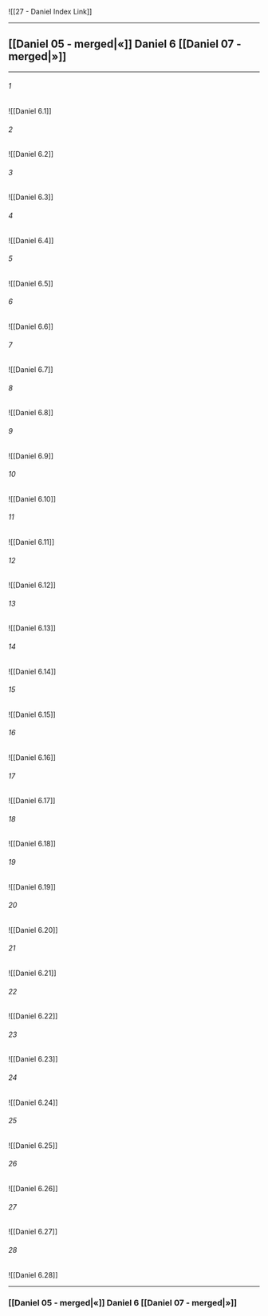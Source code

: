 ![[27 - Daniel Index Link]]

---
##  [[Daniel 05 - merged|«]] Daniel 6 [[Daniel 07 - merged|»]]

---

###### 1
![[Daniel 6.1]] 

###### 2
![[Daniel 6.2]] 

###### 3
![[Daniel 6.3]] 

###### 4
![[Daniel 6.4]]

###### 5 
![[Daniel 6.5]] 

###### 6
![[Daniel 6.6]] 

###### 7
![[Daniel 6.7]] 

###### 8
![[Daniel 6.8]] 

###### 9
![[Daniel 6.9]] 

###### 10
![[Daniel 6.10]] 

###### 11
![[Daniel 6.11]] 

###### 12
![[Daniel 6.12]]

###### 13
![[Daniel 6.13]] 

###### 14
![[Daniel 6.14]] 

###### 15
![[Daniel 6.15]]

###### 16
![[Daniel 6.16]] 

###### 17
![[Daniel 6.17]]

###### 18
![[Daniel 6.18]] 

###### 19
![[Daniel 6.19]] 

###### 20
![[Daniel 6.20]]

###### 21
![[Daniel 6.21]] 

###### 22
![[Daniel 6.22]] 

###### 23
![[Daniel 6.23]]

###### 24
![[Daniel 6.24]] 

###### 25
![[Daniel 6.25]]

###### 26
![[Daniel 6.26]] 

###### 27
![[Daniel 6.27]] 

###### 28
![[Daniel 6.28]]


---
###  [[Daniel 05 - merged|«]] Daniel 6 [[Daniel 07 - merged|»]]